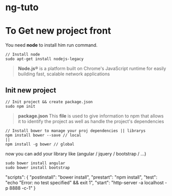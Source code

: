 # ng-tuto


To Get new project front
===================


You need  **node** to install him run command.
```
// Install node
sudo apt-get install nodejs-legacy
```

> **Node.js®** is a platform built on Chrome's JavaScript runtime for easily building fast, scalable network applications


Init new project
-------------------
```
// Init project && create package.json
sudo npm init
```
> **package.json** This **file** is used to give information to npm that allows it to identify the project as well as handle the project's dependencies

```
// Install bower to manage your proj dependencies || librarys
npm install bower --save // local
||
npm install -g bower // global
```

now you can add your library like (angular / jquery / bootstrap / ...)

```
sudo bower install angular
sudo bower install bootstrap
```


"scripts": {
    "postinstall": "bower install",
    "prestart": "npm install",
    "test": "echo \"Error: no test specified\" && exit 1",
    "start": "http-server -a localhost -p 8888 -c-1"
  }
